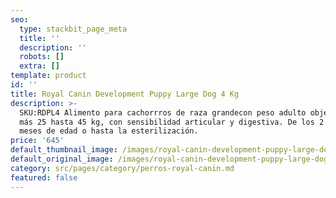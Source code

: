 ```yaml
---
seo:
  type: stackbit_page_meta
  title: ''
  description: ''
  robots: []
  extra: []
template: product
id: ''
title: Royal Canin Development Puppy Large Dog 4 Kg
description: >-
  SKU:RDPL4 Alimento para cachorrros de raza grandecon peso adulto objetivo de
  más 25 hasta 45 kg, con sensibilidad articular y digestiva. De los 2 a los 15
  meses de edad o hasta la esterilización.
price: '645'
default_thumbnail_image: /images/royal-canin-development-puppy-large-dog-1.jpg
default_original_image: /images/royal-canin-development-puppy-large-dog-1.jpg
category: src/pages/category/perros-royal-canin.md
featured: false
---
```

